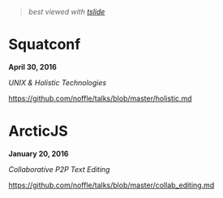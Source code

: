> *best viewed with [tslide](https://github.com/dominictarr/tslide)*


# Squatconf

**April 30, 2016**

*UNIX & Holistic Technologies*

https://github.com/noffle/talks/blob/master/holistic.md

# ArcticJS

**January 20, 2016**

*Collaborative P2P Text Editing*

https://github.com/noffle/talks/blob/master/collab_editing.md

